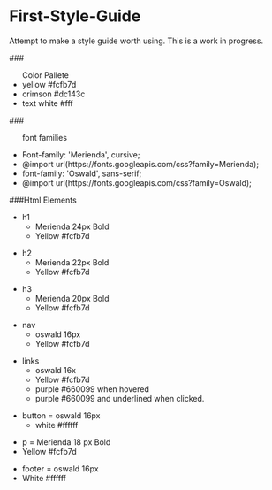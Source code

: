 # First-Style-Guide
<p>Attempt to make a style guide worth using. This is a work in progress.</P>
###<ul>Color Pallete
<li>yellow #fcfb7d</li> 
<li>crimson #dc143c</li>
<li>text white #fff</li></ul>

###<ul>font families
<li>Font-family: 'Merienda', cursive;</li>
<li>@import url(https://fonts.googleapis.com/css?family=Merienda);</li>
<li>font-family: 'Oswald', sans-serif;</li>
<li>@import url(https://fonts.googleapis.com/css?family=Oswald);</li></ul>

###Html Elements
<ul>
  <li>h1
    <ul>
      <li>Merienda 24px Bold</li>
      <li>Yellow #fcfb7d</li>
    </ul>
  </li>
</ul>
<ul>
  <li>h2
    <ul>
      <li>Merienda 22px Bold</li> 
      <li>Yellow #fcfb7d</li>
    </ul>
  </li>
</ul>
<ul>
  <li>h3 
    <ul>
      <li>Merienda 20px Bold</li> 
      <li>Yellow #fcfb7d</li>
    </ul>
  </li>
</ul>
<ul>
  <li>nav 
    <ul>
      <li>oswald 16px</li> 
      <li>Yellow #fcfb7d</li>
    </ul>
  </li>
</ul>
<ul>
  <li>links 
    <ul>
      <li>oswald 16x</li>
      <li>Yellow #fcfb7d</li>
        <li>purple #660099 when hovered</li>
        <li>purple #660099 and underlined when clicked.</li>
      </li>
    </ul>
  </li>  
</ul>
<ul>
  <li>button = oswald 16px
  <ul>
  <li> white #ffffff</li>
  </ul>
</ul>
<ul>
  <li>p = Merienda 18 px Bold</li>
  <li>Yellow #fcfb7d</li>
</ul>

<ul>
  <li>footer = oswald 16px 
  <li> White #ffffff</li>
</ul>
  
 






